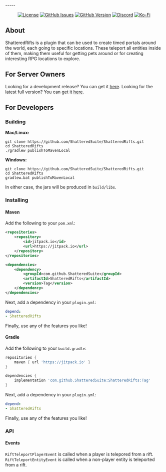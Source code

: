 <p align="center"><img src="https://raw.githubusercontent.com/ShatteredSuite/ShatteredRifts/master/header.png" alt=""/></p>
-----
<p align="center">
<a href="https://github.com/ShatteredSuite/ShatteredRifts/blob/master/LICENSE"><img alt="License" src="https://img.shields.io/github/license/ShatteredSuite/ShatteredRifts?style=for-the-badge&logo=github" /></a>
<a href="https://github.com/ShatteredSuite/ShatteredRifts/issues"><img alt="GitHub Issues" src="https://img.shields.io/github/issues/ShatteredSuite/ShatteredRifts?style=for-the-badge&logo=github" /></a>
<a href="https://github.com/ShatteredSuite/ShatteredRifts/releases"><img alt="GitHub Version" src="https://img.shields.io/github/release/ShatteredSuite/ShatteredRifts?label=Github%20Version&style=for-the-badge&logo=github" /></a>
<a href="https://discord.gg/zUbNX9t"><img alt="Discord" src="https://img.shields.io/badge/Get%20Help-On%20Discord-%237289DA?style=for-the-badge&logo=discord" /></a>
<a href="ko-fi.com/uberpilot"><img alt="Ko-Fi" src="https://img.shields.io/badge/Support-on%20Ko--fi-%23F16061?style=for-the-badge&logo=ko-fi" /></a>
</p>

## About

ShatteredRifts is a plugin that can be used to create timed portals around the world, each going to 
specific locations. These teleport all entities inside of them, making them useful for getting pets 
around or for creating interesting RPG locations to explore.

## For Server Owners

Looking for a development release? You can get it 
[here](https://github.com/ShatteredSuite/ShatteredRifts/releases/tag/latest). Looking for the latest
full version? You can get it [here](https://github.com/ShatteredSuite/ShatteredRifts/releases/latest).

## For Developers

### Building

**Mac/Linux:**
```
git clone https://github.com/ShatteredSuite/ShatteredRifts.git
cd ShatteredRifts
./gradlew publishToMavenLocal
```

**Windows:**
```
git clone https://github.com/ShatteredSuite/ShatteredRifts.git
cd ShatteredRifts
gradlew.bat publishToMavenLocal
```

In either case, the jars will be produced in `build/libs`. 

### Installing

#### Maven
Add the following to your `pom.xml`:
```xml
<repositories> 
    <repository>
        <id>jitpack.io</id>
        <url>https://jitpack.io</url>
    </repository>
</repositories>

<dependencies>
    <dependency>
        <groupId>com.github.ShatteredSuite</groupId>
        <artifactId>ShatteredRifts</artifactId>
        <version>Tag</version>
    </dependency>
</dependencies>
```

Next, add a dependency in your `plugin.yml`:
```yaml
depend:
- ShatteredRifts
```

Finally, use any of the features you like!


#### Gradle
Add the following to your `build.gradle`:
```groovy
repositories {
    maven { url 'https://jitpack.io' }
}

dependencies {
    implementation 'com.github.ShatteredSuite:ShatteredRifts:Tag'
}
```

Next, add a dependency in your `plugin.yml`:
```yaml
depend:
- ShatteredRifts
```

Finally, use any of the features you like!

### API

#### Events

`RiftTeleportPlayerEvent` is called when a player is telepored from a rift. `RiftTeleportEntityEvent` 
is called when a non-player entity is teleported from a rift.